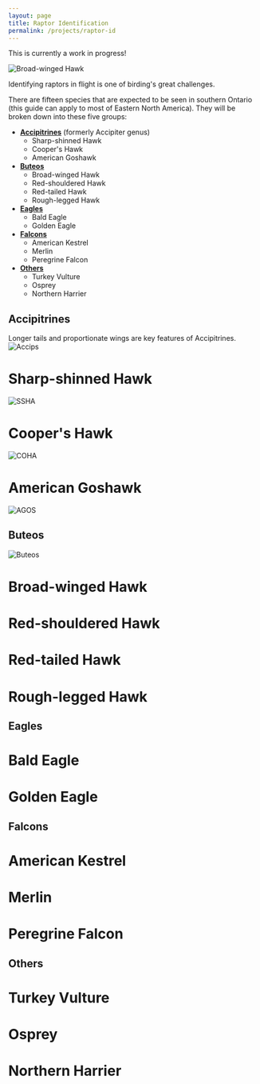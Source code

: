 ```yaml
---
layout: page
title: Raptor Identification
permalink: /projects/raptor-id
---
```

This is currently a work in progress!

![Broad-winged Hawk](/assets/images/2024-08-20_BWHA.jpg)

Identifying raptors in flight is one of birding's great challenges.


There are fifteen species that are expected to be seen in southern Ontario (this guide can apply to most of Eastern North America). They will be broken down into these five groups:

* [**Accipitrines**](#accipitrines) (formerly Accipiter genus)
    * Sharp-shinned Hawk
    * Cooper's Hawk
    * American Goshawk
* [**Buteos**](#buteos)
    * Broad-winged Hawk
    * Red-shouldered Hawk
    * Red-tailed Hawk
    * Rough-legged Hawk
* [**Eagles**](#eagles)
    * Bald Eagle
    * Golden Eagle    
* [**Falcons**](#falcons)
    * American Kestrel
    * Merlin
    * Peregrine Falcon
* [**Others**](#others)
	* Turkey Vulture
	* Osprey
	* Northern Harrier

## Accipitrines
Longer tails and proportionate wings are key features of Accipitrines.
![Accips](./images/accipitrine/accips.png)
# Sharp-shinned Hawk
![SSHA](./images/accipitrine/SSHA2.png)
# Cooper's Hawk
![COHA](./images/accipitrine/COHA2.png)
# American Goshawk
![AGOS](./images/accipitrine/AGOS2.png)

## Buteos
![Buteos](./images/buteos.jpg)
# Broad-winged Hawk
# Red-shouldered Hawk
# Red-tailed Hawk
# Rough-legged Hawk

## Eagles
# Bald Eagle
# Golden Eagle

## Falcons
# American Kestrel
# Merlin
# Peregrine Falcon

## Others
# Turkey Vulture
# Osprey
# Northern Harrier